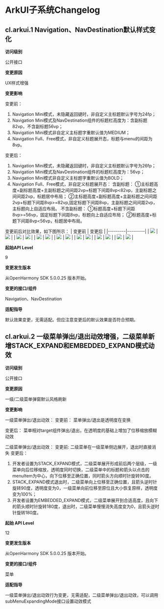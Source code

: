 # ArkUI子系统Changelog

## cl.arkui.1 Navigation、NavDestination默认样式变化

**访问级别**

公开接口

**变更原因**

UX样式增强

**变更影响**

变更前：
1. Navigation Mini模式，未隐藏返回键时，非自定义主标题默认字号为24fp；
2. Navigation Mini模式及NavDestination组件的标题栏高度为：含副标题82vp，不含副标题56vp；
3. Navigation Mini模式非自定义主标题字重默认值为MEDIUM；
4. Navigation Full、Free模式，非自定义标题展开态，标题与menu的间距为8vp。

变更后：
1. Navigation Mini模式，未隐藏返回键时，非自定义主标题默认字号为26fp；
2. Navigation Mini模式及NavDestination组件的标题栏高度为：56vp；
3. Navigation Mini模式非自定义主标题字重默认值为BOLD；
4. Navigation Full、Free模式，非自定义标题展开态：
   含副标题：
   ①主标题高度+副标题高度+主副标题之间间距2vp+标题下间距8vp<82vp，主副标题之间间距2vp，标题居中布局；
   ②主标题高度+副标题高度+主副标题之间间距2vp+标题下间距8vp>=82vp,固定标题下间距8vp，主副标题之间间距2vp，主标题向上自适应布局。
   不含副标题：
   ①标题高度+标题下间距8vp>=56vp，固定标题下间距8vp，标题向上自适应布局；
   ②标题高度+标题下间距8vp<56vp，标题居中布局。

变更前后对比效果，如下图所示：
| 变更前 | 变更后 |
|---------|---------|
| ![](figures/NavigationMini_Before.jpeg) | ![](figures/NavigationMini_After.jpeg) |
| ![](figures/NavigationMiniSubtitle_Before.jpeg) | ![](figures/NavigationMiniSubtitle_After.jpeg) |
| ![](figures/NavigationMiniHideBackButton_Before.jpeg) | ![](figures/NavigationMiniHideBackButton_After.jpeg) |
| ![](figures/NavigationMiniHideBackButtonSubtitle_Before.jpeg) | ![](figures/NavigationMiniHideBackButtonSubtitle_After.jpeg) |
| ![](figures/NavigationFull_Before.jpeg) | ![](figures/NavigationFull_After.jpeg) |
| ![](figures/NavigationFullSubtitle_Before.jpeg) | ![](figures/NavigationFullSubtitle_After.jpeg) |
| ![](figures/NavigationFullSubtitle2_Before.jpeg) | ![](figures/NavigationFullSubtitle2_After.jpeg) |


**起始API Level**

9

**变更发生版本**

从OpenHarmony SDK 5.0.0.25 版本开始。

**变更的接口/组件**

Navigation、NavDestination

**适配指导**

默认效果变更，无需适配。但应注意变更后的默认效果是否符合预期。

## cl.arkui.2 一级菜单弹出/退出动效增强，二级菜单新增STACK_EXPAND和EMBEDDED_EXPAND模式动效

**访问级别**

公开接口

**变更原因**

一级/二级菜单弹窗默认风格刷新

**变更影响**

一级菜单弹出/退出动效：
变更前：
菜单弹出/退出是透明度在变换

变更后：
菜单相对target组件弹出/退出，在透明度的基础上增加了位移缩放模糊动效

二级菜单弹出/退出动效：
变更前:
二级菜单在一级菜单侧边展开，退出时直接消失
变更后：
1. 开发者设置为STACK_EXPAND模式，二级菜单展开形成前后两个层级，一级菜单向后位移缩放，透明度同时切换，二级菜单中的标题和箭头以点击的menuItem为中心，向下位移至正确位置，同时箭头方向顺时针旋转90度。
2. STACK_EXPAND模式退出时，二级菜单向上位移至正确位置，且箭头逆时针旋转90度，透明度变为0，一级菜单向前位移至原位且大小恢复原样，透明度变为100%；
3. 开发者设置为EMBEDDED_EXPAND模式，二级菜单展开到合适高度，且向下的箭头顺时针旋转180度，退出时，二级菜单慢慢消失高度变为0，且箭头逆时针旋转180度。

**起始 API Level**

12

**变更发生版本**

从OpenHarmony SDK 5.0.0.25 版本开始。

**变更的接口/组件**

菜单

**适配指导**

一级菜单弹出/退出动效行为变更，无需适配，二级菜单弹出/退出动效，可以调用subMenuExpandingMode接口设置动效模式